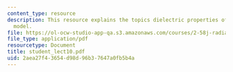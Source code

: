 ```yaml
---
content_type: resource
description: This resource explains the topics dielectric properties of solid, Drude
  model.
file: https://ol-ocw-studio-app-qa.s3.amazonaws.com/courses/2-58j-radiative-transfer-spring-2006/2aea27f43654d98d96b37647a0fb5b4a_student_lect10.pdf
file_type: application/pdf
resourcetype: Document
title: student_lect10.pdf
uid: 2aea27f4-3654-d98d-96b3-7647a0fb5b4a
---
```

